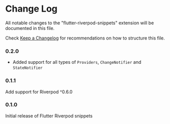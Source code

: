 # Change Log

All notable changes to the "flutter-riverpod-snippets" extension will be documented in this file.

Check [Keep a Changelog](http://keepachangelog.com/) for recommendations on how to structure this file.

### 0.2.0

- Added support for all types of `Providers`, `ChangeNotifier` and `StateNotifier`


### 0.1.1

Add support for Riverpod ^0.6.0

### 0.1.0

Initial release of Flutter Riverpod snippets